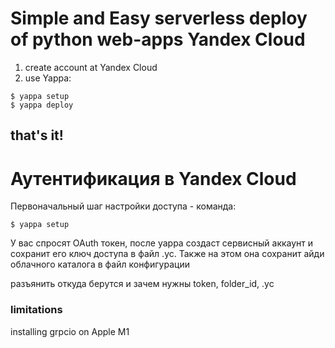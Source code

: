 # Simple and Easy serverless deploy of python web-apps Yandex Cloud

1. create account at Yandex Cloud
2. use Yappa:
```shell
$ yappa setup
$ yappa deploy
 ``` 

## that's it!

# Аутентификация в Yandex Cloud

Первоначальный шаг настройки доступа - команда:

```shell 
$ yappa setup
``` 

У вас спросят OAuth токен, после yappa создаст сервисный аккаунт и сохранит его ключ доступа в файл .yc. Также на этом
она сохранит айди облачного каталога в файл конфигурации

разъянить откуда берутся и зачем нужны token, folder_id, .yc

### limitations

installing grpcio on Apple M1